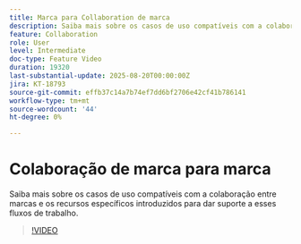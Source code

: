 ```yaml
---
title: Marca para Collaboration de marca
description: Saiba mais sobre os casos de uso compatíveis com a colaboração entre marcas e os recursos específicos introduzidos para dar suporte a esses fluxos de trabalho.
feature: Collaboration
role: User
level: Intermediate
doc-type: Feature Video
duration: 19320
last-substantial-update: 2025-08-20T00:00:00Z
jira: KT-18793
source-git-commit: effb37c14a7b74ef7dd6bf2706e42cf41b786141
workflow-type: tm+mt
source-wordcount: '44'
ht-degree: 0%

---
```



# Colaboração de marca para marca

Saiba mais sobre os casos de uso compatíveis com a colaboração entre marcas e os recursos específicos introduzidos para dar suporte a esses fluxos de trabalho.

>[!VIDEO](https://video.tv.adobe.com/v/3470941/?learn=on&enablevpops&captions=por_br)
